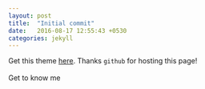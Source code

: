 ```yaml
---
layout: post
title:  "Initial commit"
date:   2016-08-17 12:55:43 +0530
categories: jekyll
---
```

Get this theme [here][theme-github]. Thanks `github` for hosting this page! 
<br />
<br />
Get to know me 
<br />
<br />
<br />
      <center><a href="http://facebook.com/rishi25m"><i class="fa fa-facebook"></i></a> &nbsp; &nbsp; &nbsp;<a href="http://github.com/rishimi"><i class="fa fa-github"></i></a>&nbsp; &nbsp; &nbsp;<a href="/RishiMishra.PDF"><i class="fa fa-file-pdf-o" aria-hidden="true"></i></a></center>

[theme-github]: https://github.com/hemangsk/DevJournal
